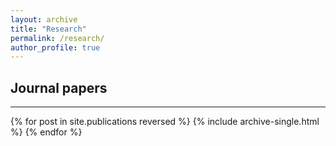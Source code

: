 ```yaml
---
layout: archive
title: "Research"
permalink: /research/
author_profile: true
---
```

<!-- {% if author.googlescholar %}
  You can also find my articles on <u><a href="{{author.googlescholar}}">my Google Scholar profile</a>.</u>
{% endif %} -->
<!-- {% include base_path %} -->
## Journal papers
---
{% for post in site.publications reversed %}
  {% include archive-single.html %}
{% endfor %}
